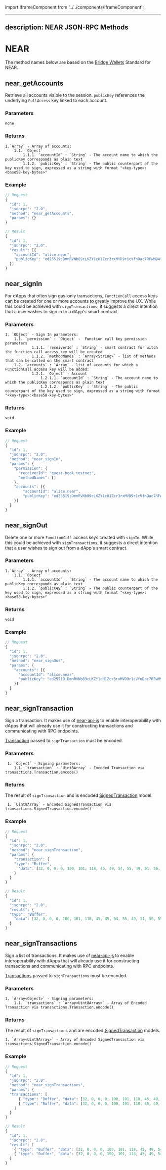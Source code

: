 import IframeComponent from '../../components/IframeComponent';

---
description: NEAR JSON-RPC Methods
---

# NEAR

The method names below are based on the [Bridge Wallets](https://github.com/near/NEPs/blob/master/specs/Standards/Wallets/BridgeWallets.md#) Standard for NEAR.

## near_getAccounts

Retrieve all accounts visible to the session. `publicKey` references the underlying `FullAccess` key linked to each account.

### Parameters

    none

### Returns

    1.`Array` - Array of accounts:
        1.1. `Object`
            1.1.1. `accountId` : `String` - The account name to which the publicKey corresponds as plain text
            1.1.2. `publicKey` : `String` - The public counterpart of the key used to sign, expressed as a string with format "<key-type>:<base58-key-bytes>"

### Example

```javascript
// Request
{
  "id": 1,
  "jsonrpc": "2.0",
  "method": "near_getAccounts",
  "params": {}
}

// Result
{
  "id": 1,
  "jsonrpc": "2.0",
  "result": [{
    "accountId": "alice.near",
    "publicKey": "ed25519:DmnRVNb89cLKZY1cH1Zcr3rxMVD9r1cVfnDac7RFwM94"
  }]
}
```

## near_signIn

For dApps that often sign gas-only transactions, `FunctionCall` access keys can be created for one or more accounts to greatly improve the UX. While this could be achieved with `signTransactions`, it suggests a direct intention that a user wishes to sign in to a dApp's smart contract.

### Parameters

    1. `Object` - Sign In parameters:
    	1.1. `permission` : `Object` -  Function call key permission parameters
                1.1.1. `receiverId` : `String` - smart contract for witch the function call access key will be created
                1.1.2. `methodNames` : `Array<String>` - list of methods that can be called on the smart contract
    	1.2. `accounts` : `Array` - list of accounts for which a FunctionCall access key will be added:
                1.2.1. `Object` - Account
                    1.2.1.1. `accountId` : `String` - The account name to which the publicKey corresponds as plain text
                    1.2.1.2. `publicKey` : `String` - The public counterpart of the key used to sign, expressed as a string with format "<key-type>:<base58-key-bytes>"

### Returns

    void

### Example

```javascript
// Request
{
  "id": 1,
  "jsonrpc": "2.0",
  "method": "near_signIn",
  "params": {
    "permission": {
      "receiverId": "guest-book.testnet",
      "methodNames": []
    },
    "accounts": [{
        "accountId": "alice.near",
        "publicKey": "ed25519:DmnRVNb89cLKZY1cH1Zcr3rxMVD9r1cVfnDac7RFwM94"
    }]
  }
}

```

## near_signOut

Delete one or more `FunctionCall` access keys created with `signIn`. While this could be achieved with `signTransactions`, it suggests a direct intention that a user wishes to sign out from a dApp's smart contract.

### Parameters

    1.`Array` - Array of accounts:
        1.1. `Object`
            1.1.1. `accountId` : `String` - The account name to which the publicKey corresponds as plain text
            1.1.2. `publicKey` : `String` - The public counterpart of the key used to sign, expressed as a string with format "<key-type>:<base58-key-bytes>"


### Returns

    void

### Example

```javascript
// Request
{
  "id": 1,
  "jsonrpc": "2.0",
  "method": "near_signOut",
  "params": {
    "accounts": [{
      "accountId": "alice.near",
      "publicKey": "ed25519:DmnRVNb89cLKZY1cH1Zcr3rxMVD9r1cVfnDac7RFwM94"
    }]
  }
}
```

## near_signTransaction

Sign a transaction. It makes use of [near-api-js](https://github.com/near/near-api-js) to enable interoperability with dApps that will already use it for constructing transactions and communicating with RPC endpoints.  

[Transaction](https://nomicon.io/RuntimeSpec/Transactions) passed to `signTransaction`  must be encoded.

### Parameters

     1. `Object` - Signing parameters:
    	1.1. `transaction` : `Uint8Array` - Encoded Transaction via transactions.Transaction.encode()

### Returns
The result of `signTransaction` and is encoded [SignedTransaction](https://nomicon.io/RuntimeSpec/Transactions#signed-transaction) model.
    
     1. `Uint8Array` - Encoded SignedTransaction via transactions.SignedTransaction.encode()
    
### Example

```javascript
// Request
{
  "id": 1,
  "jsonrpc": "2.0",
  "method": "near_signTransaction",
  "params": {
    "transaction": {
    "type": "Buffer",
      "data": [32, 0, 0, 0, 100, 101, 118, 45, 49, 54, 55, 49, 51, 56, 55, 51, 57, 56 ...]
    }
  }
}

// Result
{
  "id": 1,
  "jsonrpc": "2.0",
  "result": {
  "type": "Buffer",
    "data": [32, 0, 0, 0, 100, 101, 118, 45, 49, 54, 55, 49, 51, 56, 55, 51, 57, 56 ...]
  }
}
```

## near_signTransactions

Sign a list of transactions. It makes use of [near-api-js](https://github.com/near/near-api-js) to enable interoperability with dApps that will already use it for constructing transactions and communicating with RPC endpoints.

[Transactions](https://nomicon.io/RuntimeSpec/Transactions) passed to `signTransactions` must be encoded.

### Parameters

    1. `Array<Object>` - Signing parameters:
    	1.1. `transactions` : `Array<Uint8Array>` - Array of Encoded Transaction via transactions.Transaction.encode()

### Returns

The result of `signTransactions` and are encoded [SignedTransaction](https://nomicon.io/RuntimeSpec/Transactions#signed-transaction) models.

    1. `Array<Uint8Array>` - Array of Encoded SignedTransaction via transactions.SignedTransaction.encode()


### Example

```javascript
// Request
{
  "id": 1,
  "jsonrpc": "2.0",
  "method": "near_signTransactions",
  "params": {
  "transactions": [
      { "type": "Buffer", "data": [32, 0, 0, 0, 100, 101, 118, 45, 49, 54, 55, 49, 53, 52, 49, 55, 56, 57, 51, 50 ...] },
      { "type": "Buffer", "data": [32, 0, 0, 0, 100, 101, 118, 45, 49, 54, 55, 49, 53, 52, 49, 55, 56, 57, 51, 50 ...] }
    ]
  }
}

// Result
{
  "id": 1,
  "jsonrpc": "2.0",
  "result": [
    { "type": "Buffer", "data": [32, 0, 0, 0, 100, 101, 118, 45, 49, 54, 55, 49, 53, 52, 49, 55, 56, 57, 51, 50 ...] },
    { "type": "Buffer", "data": [32, 0, 0, 0, 100, 101, 118, 45, 49, 54, 55, 49, 53, 52, 49, 55, 56, 57, 51, 50 ...] }
  ]
}

```


<IframeComponent />
